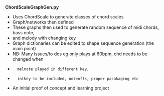 **ChordScaleGraphGen.py**
*   Uses ChordScale to generate classes of chord scales
*   Graph/networks then defined
*   These graphs then used to generate random sequence of midi chords, bass note,
*   and melody with changing key
*   Graph dictionaries can be edited to shape sequence generation (the main point)
*   NB: Many issues/to dos eg only plays at 60bpm, chd needs to be changed when
*       melnote played in different key,
*       intkey to be included, noteoffs, proper pacakaging etc
*   An initial proof of concept and learning project
